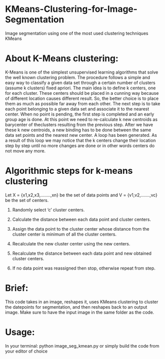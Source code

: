 # KMeans-Clustering-for-Image-Segmentation
Image segmentation using one of the most used clustering techniques KMeans

# About K-Means clustering:

K-Means is  one of  the simplest unsupervised  learning  algorithms  that  solve  the well  known clustering problem. The procedure follows a simple and  easy  way  to classify a given data set  through a certain number of  clusters (assume k clusters) fixed apriori. 
The  main  idea  is to define k centers, one for each cluster. These centers  should  be placed in a cunning  way  because of  different  location  causes different  result. So, the better  choice  is  to place them  as  much as possible  far away from each other. 
The  next  step is to take each point belonging  to a  given data set and associate it to the nearest center. When no point  is  pending,  the first step is completed and an early group age  is done. 
At this point we need to re-calculate k new centroids as barycenter of  theclusters resulting from the previous step. After we have these k new centroids, a new binding has to be done  between  the same data set points  and  the nearest new center. A loop has been generated. 
As a result of  this loop we  may  notice that the k centers change their location step by step until no more changes  are done or  in  other words centers do not move any more.

# Algorithmic steps for k-means clustering

Let  X = {x1,x2,x3,……..,xn} be the set of data points and V = {v1,v2,…….,vc} be the set of centers.

1) Randomly select ‘c’ cluster centers.

2) Calculate the distance between each data point and cluster centers.

3) Assign the data point to the cluster center whose distance from the cluster center is minimum of all the cluster centers.

4) Recalculate the new cluster center using the new centers.

5) Recalculate the distance between each data point and new obtained cluster centers.

6) If no data point was reassigned then stop, otherwise repeat from step.

# Brief:

This code takes in an image, reshapes it, uses KMeans clustering to cluster the datepoints for segmentation, and then reshapes back to an output image.
Make sure to have the input image in the same folder as the code.

# Usage:

In your terminal: python image_seg_kmean.py or simply build the code from your editor of choice

